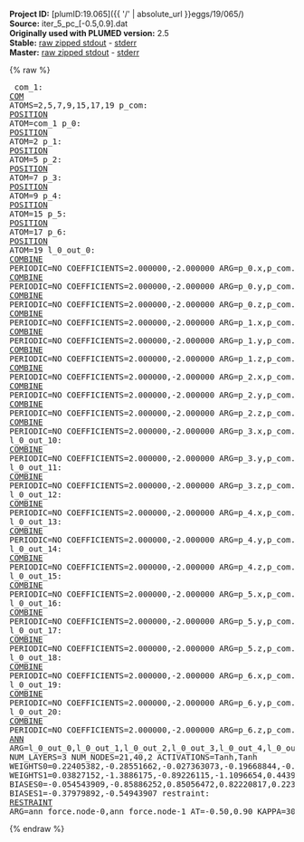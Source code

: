 **Project ID:** [plumID:19.065]({{ '/' | absolute_url }}eggs/19/065/)  
**Source:** iter_5_pc_[-0.5,0.9].dat  
**Originally used with PLUMED version:** 2.5  
**Stable:** [raw zipped stdout](iter_5_pc_[-0.5,0.9].dat.plumed.stdout.txt.zip) - [stderr](iter_5_pc_[-0.5,0.9].dat.plumed.stderr)  
**Master:** [raw zipped stdout](iter_5_pc_[-0.5,0.9].dat.plumed_master.stdout.txt.zip) - [stderr](iter_5_pc_[-0.5,0.9].dat.plumed_master.stderr)  

{% raw %}<pre>
com_1: <a href="https://plumed.github.io/doc-master/user-doc/html/_c_o_m.html">COM</a> ATOMS=2,5,7,9,15,17,19
p_com: <a href="https://plumed.github.io/doc-master/user-doc/html/_p_o_s_i_t_i_o_n.html">POSITION</a> ATOM=com_1
p_0: <a href="https://plumed.github.io/doc-master/user-doc/html/_p_o_s_i_t_i_o_n.html">POSITION</a> ATOM=2
p_1: <a href="https://plumed.github.io/doc-master/user-doc/html/_p_o_s_i_t_i_o_n.html">POSITION</a> ATOM=5
p_2: <a href="https://plumed.github.io/doc-master/user-doc/html/_p_o_s_i_t_i_o_n.html">POSITION</a> ATOM=7
p_3: <a href="https://plumed.github.io/doc-master/user-doc/html/_p_o_s_i_t_i_o_n.html">POSITION</a> ATOM=9
p_4: <a href="https://plumed.github.io/doc-master/user-doc/html/_p_o_s_i_t_i_o_n.html">POSITION</a> ATOM=15
p_5: <a href="https://plumed.github.io/doc-master/user-doc/html/_p_o_s_i_t_i_o_n.html">POSITION</a> ATOM=17
p_6: <a href="https://plumed.github.io/doc-master/user-doc/html/_p_o_s_i_t_i_o_n.html">POSITION</a> ATOM=19
l_0_out_0: <a href="https://plumed.github.io/doc-master/user-doc/html/_c_o_m_b_i_n_e.html">COMBINE</a> PERIODIC=NO COEFFICIENTS=2.000000,-2.000000 ARG=p_0.x,p_com.x
l_0_out_1: <a href="https://plumed.github.io/doc-master/user-doc/html/_c_o_m_b_i_n_e.html">COMBINE</a> PERIODIC=NO COEFFICIENTS=2.000000,-2.000000 ARG=p_0.y,p_com.y
l_0_out_2: <a href="https://plumed.github.io/doc-master/user-doc/html/_c_o_m_b_i_n_e.html">COMBINE</a> PERIODIC=NO COEFFICIENTS=2.000000,-2.000000 ARG=p_0.z,p_com.z
l_0_out_3: <a href="https://plumed.github.io/doc-master/user-doc/html/_c_o_m_b_i_n_e.html">COMBINE</a> PERIODIC=NO COEFFICIENTS=2.000000,-2.000000 ARG=p_1.x,p_com.x
l_0_out_4: <a href="https://plumed.github.io/doc-master/user-doc/html/_c_o_m_b_i_n_e.html">COMBINE</a> PERIODIC=NO COEFFICIENTS=2.000000,-2.000000 ARG=p_1.y,p_com.y
l_0_out_5: <a href="https://plumed.github.io/doc-master/user-doc/html/_c_o_m_b_i_n_e.html">COMBINE</a> PERIODIC=NO COEFFICIENTS=2.000000,-2.000000 ARG=p_1.z,p_com.z
l_0_out_6: <a href="https://plumed.github.io/doc-master/user-doc/html/_c_o_m_b_i_n_e.html">COMBINE</a> PERIODIC=NO COEFFICIENTS=2.000000,-2.000000 ARG=p_2.x,p_com.x
l_0_out_7: <a href="https://plumed.github.io/doc-master/user-doc/html/_c_o_m_b_i_n_e.html">COMBINE</a> PERIODIC=NO COEFFICIENTS=2.000000,-2.000000 ARG=p_2.y,p_com.y
l_0_out_8: <a href="https://plumed.github.io/doc-master/user-doc/html/_c_o_m_b_i_n_e.html">COMBINE</a> PERIODIC=NO COEFFICIENTS=2.000000,-2.000000 ARG=p_2.z,p_com.z
l_0_out_9: <a href="https://plumed.github.io/doc-master/user-doc/html/_c_o_m_b_i_n_e.html">COMBINE</a> PERIODIC=NO COEFFICIENTS=2.000000,-2.000000 ARG=p_3.x,p_com.x
l_0_out_10: <a href="https://plumed.github.io/doc-master/user-doc/html/_c_o_m_b_i_n_e.html">COMBINE</a> PERIODIC=NO COEFFICIENTS=2.000000,-2.000000 ARG=p_3.y,p_com.y
l_0_out_11: <a href="https://plumed.github.io/doc-master/user-doc/html/_c_o_m_b_i_n_e.html">COMBINE</a> PERIODIC=NO COEFFICIENTS=2.000000,-2.000000 ARG=p_3.z,p_com.z
l_0_out_12: <a href="https://plumed.github.io/doc-master/user-doc/html/_c_o_m_b_i_n_e.html">COMBINE</a> PERIODIC=NO COEFFICIENTS=2.000000,-2.000000 ARG=p_4.x,p_com.x
l_0_out_13: <a href="https://plumed.github.io/doc-master/user-doc/html/_c_o_m_b_i_n_e.html">COMBINE</a> PERIODIC=NO COEFFICIENTS=2.000000,-2.000000 ARG=p_4.y,p_com.y
l_0_out_14: <a href="https://plumed.github.io/doc-master/user-doc/html/_c_o_m_b_i_n_e.html">COMBINE</a> PERIODIC=NO COEFFICIENTS=2.000000,-2.000000 ARG=p_4.z,p_com.z
l_0_out_15: <a href="https://plumed.github.io/doc-master/user-doc/html/_c_o_m_b_i_n_e.html">COMBINE</a> PERIODIC=NO COEFFICIENTS=2.000000,-2.000000 ARG=p_5.x,p_com.x
l_0_out_16: <a href="https://plumed.github.io/doc-master/user-doc/html/_c_o_m_b_i_n_e.html">COMBINE</a> PERIODIC=NO COEFFICIENTS=2.000000,-2.000000 ARG=p_5.y,p_com.y
l_0_out_17: <a href="https://plumed.github.io/doc-master/user-doc/html/_c_o_m_b_i_n_e.html">COMBINE</a> PERIODIC=NO COEFFICIENTS=2.000000,-2.000000 ARG=p_5.z,p_com.z
l_0_out_18: <a href="https://plumed.github.io/doc-master/user-doc/html/_c_o_m_b_i_n_e.html">COMBINE</a> PERIODIC=NO COEFFICIENTS=2.000000,-2.000000 ARG=p_6.x,p_com.x
l_0_out_19: <a href="https://plumed.github.io/doc-master/user-doc/html/_c_o_m_b_i_n_e.html">COMBINE</a> PERIODIC=NO COEFFICIENTS=2.000000,-2.000000 ARG=p_6.y,p_com.y
l_0_out_20: <a href="https://plumed.github.io/doc-master/user-doc/html/_c_o_m_b_i_n_e.html">COMBINE</a> PERIODIC=NO COEFFICIENTS=2.000000,-2.000000 ARG=p_6.z,p_com.z
ann_force: <a href="https://plumed.github.io/doc-master/user-doc/html/_a_n_n.html">ANN</a> ARG=l_0_out_0,l_0_out_1,l_0_out_2,l_0_out_3,l_0_out_4,l_0_out_5,l_0_out_6,l_0_out_7,l_0_out_8,l_0_out_9,l_0_out_10,l_0_out_11,l_0_out_12,l_0_out_13,l_0_out_14,l_0_out_15,l_0_out_16,l_0_out_17,l_0_out_18,l_0_out_19,l_0_out_20 NUM_LAYERS=3 NUM_NODES=21,40,2 ACTIVATIONS=Tanh,Tanh  WEIGHTS0=0.22405382,-0.28551662,-0.027363073,-0.19668844,-0.12787731,-0.18704797,-0.033614449,0.2171593,0.026367547,-0.029585468,0.13348395,0.28185084,0.19206136,-0.13939148,-0.032347057,-0.30541185,-0.2138381,0.0033117742,-0.12307162,0.16297069,0.054472376,-0.077905968,-0.070853204,-0.42382723,0.04403631,0.074071504,-0.49232164,0.14647736,0.0003003008,-0.1744695,0.21072333,-0.1082898,0.28584582,-0.23886159,0.15333426,-0.15773247,0.31427783,0.021385079,0.67019171,0.20856264,-0.17587453,0.2598373,-0.34221452,-0.72602654,0.71509409,-0.11987116,0.21097821,-0.060063824,0.12061043,0.00064230314,0.10787787,0.44695196,0.78617698,-0.41867909,0.73540914,1.0196034,-1.1802841,-0.2519801,-0.71367538,0.66847098,-0.38875458,-0.22879656,0.53211945,0.67523617,-0.61764175,-0.51163071,0.12356833,0.051990356,0.079900004,0.040581919,-0.047562238,-0.12282761,-0.40538287,0.69006824,0.44192073,-0.77207136,1.0404706,0.76299763,0.61936837,-0.51675624,-0.38941041,0.61504191,-0.46235824,-0.23383456,0.13984501,-0.14980647,0.27634957,0.51799661,0.017918516,-0.29694515,-0.11672562,-0.11358432,0.098396696,0.036942117,-0.0063649514,-0.010460782,-0.22202161,0.15828048,0.046971399,-0.27537802,-0.27617243,0.096890792,-0.46556991,-0.28665742,-0.15419728,-0.58221602,-0.0090983286,0.062578119,-0.3092398,-0.15654182,0.096478969,-0.26742712,0.13719152,0.096732356,0.12516882,0.19178689,-0.27674845,-0.25386152,-0.26977879,0.26727879,0.57070899,0.30195245,-0.45964608,0.10415111,0.28315866,-0.44534707,-0.28840476,-0.10615036,-0.29956153,-0.26944926,-0.070184059,-0.4801656,0.23030442,-0.3732897,0.31209487,0.18363275,0.2879509,0.31341857,0.12054373,0.3293528,-0.13016324,0.18403423,-0.10910083,0.33527222,0.28117296,0.26930052,0.44107541,-0.32198742,0.24748212,-0.14595339,0.40611228,0.14817044,-0.17651354,0.060326613,0.066733748,0.38696182,-0.13104354,-0.14871161,0.32411769,0.16248637,-0.12506598,-0.031132936,-0.27724811,-0.030313322,-0.3133499,-0.13219112,0.09276849,-0.14143798,0.037711106,-0.2425946,0.58514822,-0.93682408,-0.40074983,0.52813536,0.59682614,0.74694085,-0.34975487,0.39247546,0.7856437,-0.71804392,-0.10966495,-0.22684759,-0.57303458,-0.098154433,-0.019921675,-0.14717361,-0.33300969,-0.56405979,0.64820164,-0.22123381,-0.23478925,0.2421609,-0.15745133,-0.20682752,-0.12811285,0.27697027,-0.22764501,0.15643205,0.095251992,-0.04404803,0.26491562,-0.16592513,0.19858913,0.010200527,-0.13224721,-0.027331671,0.070337676,0.034822479,0.051969443,0.027195996,0.30842787,0.16123189,0.20810015,-0.024710819,-0.39063978,0.16939647,0.00071171217,-0.12083239,0.053873777,0.13901965,0.028112577,-0.34896302,-0.069864087,0.35967267,-0.015346933,-0.13605978,-0.023806876,-0.14389209,-0.25919709,0.13742933,-0.19602101,-0.14494769,0.4557099,0.17795767,0.60404605,0.15391189,-0.89927834,-0.51082325,0.26366109,0.096668698,-0.35105386,-0.30386394,-0.0031395631,0.35827568,0.098202325,-0.61763847,-0.035548836,-0.20350017,-0.12912129,-0.0280695,-0.72818244,0.37002522,0.0076252902,-0.21478494,-0.013861497,-0.13577987,0.33079755,0.23101345,-0.0089511713,-0.24086218,-0.40484828,-0.060449641,0.1975778,-0.45473588,0.052656684,0.27580011,-0.60909134,0.19188976,0.065851904,-0.24807072,0.071579874,0.2955516,0.42702609,0.27344605,-0.077761307,0.16011968,0.28991872,0.33918303,-0.17464675,-0.099735387,-0.34217972,-0.31476897,0.20914443,0.16240089,0.26811749,-0.047279563,0.28813204,-0.053892683,0.022606626,0.017904786,0.10175776,0.033503275,0.27415246,-0.1236335,-0.41392609,-0.3276391,-0.021234429,-0.084590696,-0.75019944,1.2072276,-0.40758571,0.5396651,-0.67775601,-0.34299278,0.82018119,-0.39408389,0.20899796,0.32547149,-0.20508008,0.013202752,-0.47444472,0.16067067,0.15475519,-0.5480445,0.17564437,0.13433596,-0.080554947,0.25928286,0.084221378,0.15662333,0.068529062,0.17683952,-0.055004671,0.13321652,-0.33596164,0.055086076,-0.30296585,0.21517396,0.19942884,0.2794396,-0.12627985,-0.19358848,-0.077156417,-0.046970583,-0.18257028,-0.31579146,0.11588241,-0.12341051,0.24017859,0.12601963,-0.15528417,-0.33743626,-0.15404169,0.070793033,0.51284182,0.046366099,-0.15375124,0.09935797,-0.22240795,-0.089499511,0.38995767,0.26182759,0.30607784,0.048416059,0.024420712,0.18159339,-0.38228336,-0.042993862,0.32023278,0.09170045,0.085409686,0.25290182,-0.22468831,-0.037037477,-0.19981353,0.26452878,-0.17205495,0.15558475,-0.26803875,0.23662016,0.047897968,0.080501072,-0.3230342,0.034687351,-0.26147062,-0.34702775,0.10678773,-0.16766734,-0.24611276,0.18547514,0.48208421,-0.41521206,0.42148554,0.12718333,-0.14313728,-0.077969968,0.27920914,-0.075455673,-0.30796674,-0.0063651004,-0.52468944,0.41151136,0.33675101,0.12755439,-0.77806753,-0.069806524,0.15803273,-0.37801537,-0.23497695,0.25096232,-0.38592249,-0.25344476,-0.40442181,0.041610144,0.096567854,3.6643294e-05,-0.095151372,-0.016676599,-0.26682067,0.32429755,-0.059213988,-0.29504269,0.34640932,-0.35875261,0.15225095,-0.33636931,-0.036885645,0.28320125,0.051287141,0.20028257,-0.21872251,0.16221404,-0.19842125,-0.021751072,-0.23715892,-0.034329664,-0.015814219,0.25949749,-0.055910047,0.10874401,0.018940492,-0.024714196,-0.26875344,-0.097960465,0.11692876,-0.095463738,0.11243301,-0.029399486,-0.39116985,0.08656925,0.15786691,0.031663612,-0.029515078,0.31127977,0.060461234,0.10297782,-0.25708672,0.39595488,0.22118774,0.018269725,0.063204385,-0.20077798,-0.25258794,-0.096212469,-0.034110181,0.16162458,0.030296244,0.22935589,0.22958131,-0.22722928,0.032710228,0.089486435,0.39043325,-0.22275239,-0.15418211,0.19271269,-0.035169549,0.22528914,0.11333462,0.25141853,-0.27389589,-0.36060882,0.38156685,0.0085831909,-0.37537301,0.16301674,-0.032328919,0.14421344,0.032670055,0.18897083,0.1609529,0.041092616,0.095626727,0.0796858,-0.095311336,0.24513577,-0.075489603,-0.11860584,-0.16680972,-0.13426614,-0.14852925,-0.0064897346,0.21629246,0.20749538,0.16089672,-0.238958,0.26135582,0.13602345,-0.087057494,0.069719538,-0.017035129,-0.058543943,0.012592915,0.31674868,0.010420784,0.244772,-0.12254888,0.1677698,0.13723344,0.15514918,-0.11431935,-0.045525137,0.2647447,0.088752136,0.1674277,-0.30173808,0.19536631,-0.18634251,-0.042870622,0.20354871,0.053003725,-0.11722774,0.17535013,0.081241459,0.049500134,-0.67607331,0.23919798,-0.52710199,-0.14242265,0.051514078,0.17764083,0.14509037,0.0060187508,-0.10244942,0.41318777,-0.34128717,0.59472561,0.82407993,-0.57735717,0.84984124,-0.54298973,0.65378922,-0.48584151,-0.08657179,0.27635446,-0.092669822,0.3003355,0.307565,0.40841913,0.2213361,0.20394623,-0.0078641055,-0.19433859,0.14625594,0.045784332,-0.22685376,-0.21959031,-0.16977414,0.087909587,0.37211782,0.31772676,-0.38758439,-0.46861842,-0.23468453,-0.47266552,-0.44913584,-0.20301427,-0.12893695,-0.14806746,-0.13260174,0.033360098,0.05680345,-0.036199663,-0.098937519,0.17419983,0.14070216,-0.33747506,-0.13792801,-0.041409686,-0.039697729,-0.082479775,-0.068139277,0.30167943,0.17405871,0.064034283,-0.18480128,-0.10583825,-0.26308528,-0.4598498,-0.017259501,0.098765522,0.31817111,-0.091971569,-0.39567313,-0.13531868,-0.11067753,0.37455034,0.10561734,-0.21374838,0.38431048,-0.13109328,-0.16649821,0.23405834,-0.037828866,0.19934161,-0.45874476,-0.11557778,0.44387236,-0.11531321,0.20260799,0.6001246,0.34672478,-1.1505138,0.22027236,-0.38001865,0.68416589,0.18034197,-0.40934402,0.49078915,-0.15615824,-0.43060297,0.4364582,-0.28931239,-0.25862372,-0.10340172,-0.46986672,0.4834587,0.13916117,0.31476381,0.28168496,0.081829287,0.1703172,-0.083780959,0.077243373,0.017532542,-0.19983038,-0.033640224,-0.15243526,-0.12882353,0.21304072,-0.32276654,-0.14747004,0.15997362,-0.072462723,0.18702741,0.021561857,0.094526008,0.085029081,0.23362999,0.17547661,-0.20092955,-0.048411258,0.029359689,0.14284125,-0.30533502,-0.07373789,-0.28035936,0.22965431,0.21246244,-0.25705615,0.22950384,0.094872281,0.33865702,-0.078500018,0.12660511,-0.1977742,0.031795625,-0.1479824,-0.036556564,-0.10394741,0.25032002,0.19040169,-0.67997414,-0.43087664,-0.64301276,-0.078184456,-0.037031617,0.13434292,-0.075404786,0.11222474,0.23529293,0.54500222,0.3887924,0.47325262,0.8995564,0.80744082,1.1249689,-0.48832536,-0.31124476,-0.24433987,-0.5997259,-0.26678804,-0.56905395,-0.29456323,-0.41934538,-0.046760056,-0.49613339,1.6059549,-0.2413642,0.86018187,-1.117478,-0.078740202,0.57043672,-0.12265231,-0.23596731,0.56640124,-0.54007339,0.28428599,-0.37376633,0.66481441,0.11967356,-0.54841799,0.029866001,0.32547054,0.14538029,0.24124002,0.24953017,-0.41582787,0.22321849,0.53952378,0.025908822,-0.041207548,-0.37272233,0.022363441,-0.48218441,-0.17856848,-0.16071025,0.11523952,0.19226263,-0.36358809,0.30742949,-0.091708928,0.40848708,0.34992129,-0.44927263,-0.31628209,-0.24252547,0.31133959,-0.52654928,0.37564984,-0.33689836,0.33118704,-0.20963591,0.67219245,0.0096272584,0.27724424,0.43699375,-0.35531271,0.46860212,-0.5284459,-0.17319135,0.22891352,0.41123706,0.58456182,-0.35783437,-0.16466372,-0.02153933,0.16767588,-0.034268629,0.1616483,0.093347318,0.024737641,0.068538859,-0.1442574,-0.23664187,0.25023881,0.2151105,0.18048078,0.077798173,-0.034000255,0.17498283,0.070638478,-0.27213347,0.20287244,-0.048594512,0.29999334,-0.18137524,-0.51629335,0.25859472,-0.37282398,-0.34534252,-0.012275431,-0.025450217,-0.097704016,0.042226274,-0.094275497,0.024439322,0.0057028192,-0.15470582,-0.48454934,-0.1158532,0.24149022,0.61693615,-0.13712606,0.023221126,0.5636946,-0.17859408,-0.015669376,0.0070192683,0.39860693,-0.51382494,-0.077189326,0.21989098,0.5742209,0.20780857,0.28466535,-0.31842452,0.42115703,-0.42746577,-0.25463003,-0.39212906,0.54264581,-0.043986034,-0.0025176879,-0.98797458,0.27797067,0.21455197,-0.3446312,0.1282808,-0.097445995,-0.19263303,0.29996654,0.064116225,-0.062737219,0.15696719,0.084661141,0.0090133986,-0.37840703,0.14057669,-0.0054701823,-0.084192783,0.032191504,-0.14482455,-0.080544323,-0.11344419,-0.056215376,-0.16545682,0.28454348,0.02211717,0.31994775 WEIGHTS1=0.03827152,-1.3886175,-0.89226115,-1.1096654,0.44399232,-1.0718788,-0.26348558,-0.41039035,-0.63318872,0.070109405,0.33359748,0.96928656,0.50940609,0.32069349,0.67172867,-0.19398236,-0.4641805,-0.41040269,1.2106723,0.56662112,-0.2000348,0.078394227,0.53728849,0.14962527,-0.095696993,-0.58433908,-0.83460307,0.029615723,0.13682835,-0.53974527,0.0042515364,0.12801597,1.3820528,0.73279589,0.16224799,-0.38043848,-0.038264301,0.75729054,-0.16865656,0.22954187,0.080474794,-0.52358818,-1.5843877,-1.2955114,-0.29930732,-1.0737313,0.65762538,0.30705455,1.3785707,0.10150131,-0.23675302,-1.1211773,-0.59708452,-0.18890898,-1.334728,-0.077777945,0.28747645,-0.11587653,0.37171289,-0.45759028,0.47797742,0.32305655,0.19332539,0.32284954,-0.31143314,-1.5089971,-0.49560046,-0.28451005,-0.54007709,1.2488474,-0.19798605,0.095097937,0.3039121,-1.5722086,-0.93059283,1.1832943,-0.062846586,0.40622759,-1.384926,-0.33272809  BIASES0=-0.054543909,-0.85886252,0.85056472,0.82220817,0.22392435,-0.90314996,-0.12895818,0.0077350307,0.35172248,-0.032033447,0.25235778,0.72795796,-0.19853911,0.0029878311,-0.67815918,-0.17955448,0.22613256,-0.19709331,0.8501035,0.17676479,-0.28158665,-0.052702911,-0.30336726,-0.13044959,0.053843491,0.68074143,-0.67611229,0.053100035,-0.28331801,0.39588588,-0.086046696,-0.0087645268,-0.62978137,-0.52705294,0.40045425,-0.5881629,0.0093864249,0.68447787,-0.64448977,-0.13379984 BIASES1=-0.37979892,-0.54943907
restraint: <a href="https://plumed.github.io/doc-master/user-doc/html/_r_e_s_t_r_a_i_n_t.html">RESTRAINT</a> ARG=ann_force.node-0,ann_force.node-1 AT=-0.50,0.90 KAPPA=3000,3000
</pre>{% endraw %}
